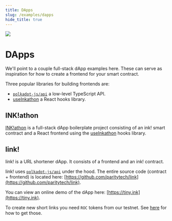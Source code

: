 ```yaml
---
title: DApps
slug: /examples/dapps
hide_title: true
---
```


<img src="/img/title/balloons-2.svg" className="titlePic" />

# DApps

We'll point to a couple full-stack dApp examples here.
These can serve as inspiration for how to create a frontend for your
smart contract.

Three popular libraries for building frontends are:

- [`polkadot-js/api`](https://github.com/polkadot-js/api) a low-level TypeScript API.
- [useInkathon](https://github.com/scio-labs/use-inkathon) a React hooks library.

## INK!athon

[INK!athon](https://inkathon.xyz/) is a full-stack dApp boilerplate project consisting
of an ink! smart contract and a React frontend using the
[useInkathon](https://github.com/scio-labs/use-inkathon) hooks library.

## link!

link! is a URL shortener dApp. It consists of a frontend and an ink! contract.

link! uses [`polkadot-js/api`](https://github.com/polkadot-js/api) under the hood.
The entire source code (contract + frontend) is located here:
[https://github.com/paritytech/link](https://github.com/paritytech/link).

You can view an online demo of the dApp here: [https://tiny.ink](https://tiny.ink).

To create new short links you need `ROC` tokens from our testnet.
See [here](versioned_docs/version-4.x/testnetdocs/version-4.x/testnet/overview.md) for how to get those.
